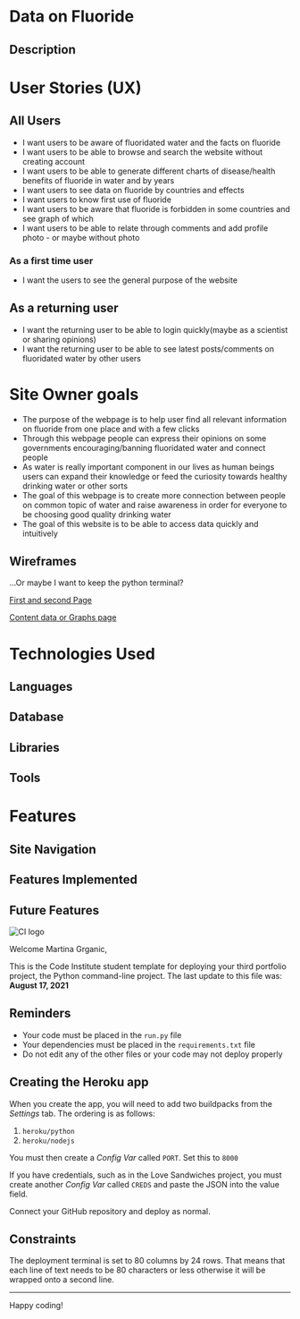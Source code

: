 # Data on Fluoride 

## Description 

# User Stories (UX)

## All Users
* I want users to be aware of fluoridated water and the facts on fluoride
* I want users to be able to browse and search the website without creating account
* I want users to be able to generate different charts of disease/health benefits of fluoride in water and by years
* I want users to see data on fluoride by countries and effects
* I want users to know first use of fluoride
* I want users to be aware that fluoride is forbidden in some countries and see graph of which
* I want users to be able to relate through comments and add profile photo - or maybe without photo

### As a first time user 
* I want the users to see the general purpose of the website

## As a returning user
* I want the returning user to be able to login quickly(maybe as a scientist or sharing opinions)
* I want the returning user to be able to see latest posts/comments on fluoridated water by other users

# Site Owner goals

* The purpose of the webpage is to help user find all relevant information on fluoride from one place and with a few clicks
* Through this webpage people can express their opinions on some governments encouraging/banning fluoridated water and connect people
* As water is really important component in our lives as human beings users can expand their knowledge or feed the curiosity towards healthy drinking water or other sorts
* The goal of this webpage is to create more connection between people on common topic of water and raise awareness in order for everyone to be choosing good quality drinking water
* The goal of this website is to be able to access data quickly and intuitively

## Wireframes
 ...Or maybe I want to keep the python terminal?

[First and second Page](wireframes/first-two-pages-wireframe.png)

[Content data or Graphs page](wireframes/loaded-content-page-wireframe.png)

# Technologies Used 

## Languages

## Database 

## Libraries

## Tools

# Features

## Site Navigation

## Features Implemented

## Future Features









![CI logo](https://codeinstitute.s3.amazonaws.com/fullstack/ci_logo_small.png)

Welcome Martina Grganic,

This is the Code Institute student template for deploying your third portfolio project, the Python command-line project. The last update to this file was: **August 17, 2021**

## Reminders

* Your code must be placed in the `run.py` file
* Your dependencies must be placed in the `requirements.txt` file
* Do not edit any of the other files or your code may not deploy properly

## Creating the Heroku app

When you create the app, you will need to add two buildpacks from the _Settings_ tab. The ordering is as follows:

1. `heroku/python`
2. `heroku/nodejs`

You must then create a _Config Var_ called `PORT`. Set this to `8000`

If you have credentials, such as in the Love Sandwiches project, you must create another _Config Var_ called `CREDS` and paste the JSON into the value field.

Connect your GitHub repository and deploy as normal.

## Constraints

The deployment terminal is set to 80 columns by 24 rows. That means that each line of text needs to be 80 characters or less otherwise it will be wrapped onto a second line.

-----
Happy coding!